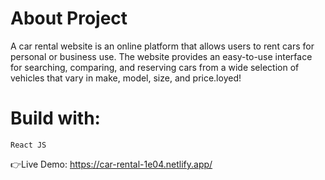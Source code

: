 # About Project

A car rental website is an online platform that allows users to rent cars for personal or business use. The website provides an easy-to-use interface for searching, comparing, and reserving cars from a wide selection of vehicles that vary in make, model, size, and price.loyed!

# Build with:
    React JS

👉Live Demo: https://car-rental-1e04.netlify.app/
